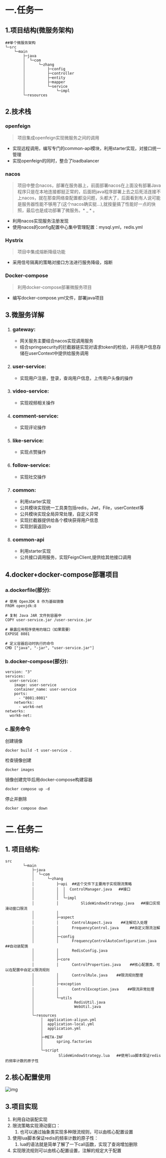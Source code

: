 # 一.任务一

## 1.项目结构(微服务架构)

```Plain text
##单个微服务架构
└─src
    └─main
        ├─java
        │  └─com
        │      └─zhang
        │          ├─config
        │          ├─controller
        │          ├─entity
        │          ├─mapper
        │          └─service
        │              └─impl
        └─resources
```



## 2.技术栈

### openfeign

>项目集成openfeign实现微服务之间的调用

- 实现远程调用，编写专门的common-api模块，利用starter实现，对接口统一管理
- 实现openfeign的同时，整合了loadbalancer



### nacos

> 项目中整合nacos，部署在服务器上，前面部署nacos在上面没有部署Java程序只是在本地连接都挺正常的，后面把java程序部署上去之后死活连接不上nacos，就在那查网络查配置都没问题，头都大了，后面看到有人说可能是服务器性能不够用了(这个nacos确实挺...),就按量搞了性能好一点的快照，最后也是成功部署了微服务。* _ *  。

- 利用nacos实现服务注册发现
- 使用nacos的config配置中心集中管理配置：mysql.yml，redis.yml

### Hystrix

> 项目中集成熔断降级功能

- 采用信号隔离的策略对接口方法进行服务降级，熔断

### Docker-compose

> 利用docker-compose部署微服务项目

- 编写docker-compose.yml文件，部署java项目

## 3.微服务详解

1. ### gateway:

    - 网关服务主要结合nacos实现调用服务
    - 结合springsecurity的拦截器链实现对请求token的检验，并将用户信息存储在userContext中提供给服务调用

2. ### user-service:

    - 实现用户注册，登录，查询用户信息，上传用户头像的操作

3. ### video-service:

    - 实现视频相关操作

4. ### comment-service:

    - 实现评论操作

5. ### like-service:

    - 实现点赞操作

6. ### follow-service:

    - 实现社交操作

7. ### common:

    - 利用starter实现
    - 公共模块实现统一工具类包括redis，Jwt，File，userContext等
    - 公共模块实现全局异常处理，自定义异常
    - 实现拦截器提供给各个模块获得用户信息
    - 实现封装返回vo

8. ### common-api

    - 利用starter实现
    - 公共接口调用服务，实现FeignClient,提供给其他接口调用



## 4.docker+docker-compose部署项目

### a.dockerfile(部分):

```
# 使用 OpenJDK 8 作为基础镜像
FROM openjdk:8

# 复制 Java JAR 文件到容器中
COPY user-service.jar /user-service.jar

# 暴露应用程序使用的端口（如果需要）
EXPOSE 8081

# 定义容器启动时执行的命令
CMD ["java", "-jar", "user-service.jar"]
```

### b.docker-compose(部分):

```
version: "3"
services:
  user-service:
    image: user-service
    container_name: user-service
    ports:
      - "8081:8081"
    networks:
      - work6-net
networks:
  work6-net:
```

### c.服务命令

创建镜像

```
docker build -t user-service .
```

检查镜像创建

```
docker images
```

镜像创建完毕后用docker-compose构建容器

```
docker compose up -d
```

停止并删除

```
docker compose down
```



# 二.任务二

## 1. 项目结构:

```
src
        └─main
            ├─java
            │  └─com
            │      └─zhang
            │          ├─api  ##这个文件下主要用于实现限流策略
            │          │  │  ControlManager.java   ##接口
            │          │  │  
            │          │  └─impl
            │          │          SlideWindowStrategy.java   ##接口实现滑动窗口限流
            │          │          
            │          ├─aspect
            │          │      ControlAspect.java    ##注解切入处理
            │          │      FrequencyControl.java     ##自定义限流注解
            │          │      
            │          ├─config
            │          │      FrequencyControlAutoConfiguration.java    ##自动装配类
            │          │      RedisConfig.java
            │          │      
            │          ├─core
            │          │      ControlProperties.java    ##核心配置类，可以在配置中自定义限流规则
            │          │      ControlRule.java    ##限流规则整理
            │          │      
            │          ├─exception
            │          │      ControlException.java    ##限流异常处理
            │          │      
            │          └─utils
            │                  RedisUtil.java    
            │                  WebUtil.java    
            │                  
            └─resources
                │  application-aliyun.yml
                │  application-local.yml
                │  application.yml
                │  
                ├─META-INF
                │      spring.factories
                │      
                └─script
                        SlideWindowStrategy.lua   ##使用lua脚本保证redis的频率计数的原子性
```

## 2.核心配置使用

![img](https://zquk8ow8fg6.feishu.cn/space/api/box/stream/download/asynccode/?code=OWYxNGU4NzBjYWNhZTM4OTQ5ZjMxZjNjOWY2ZmI0MTdfdENLM2Z6aW9rTHRlS3hMQ011VTQ4ZkRkdHpnTjFBM0lfVG9rZW46SzJibGJDQm82bzhJTlR4OXFJeGM4NW9wbnNlXzE3MTc1ODM3NDI6MTcxNzU4NzM0Ml9WNA)

## 3.项目实现

1. 利用自动装配实现
2. 限流策略实现滑动窗口：
    1. 也可以通过抽象类实现多种限流规则，可以由核心配置设置
3. 使用lua脚本保证redis的频率计数的原子性：
    1. lua的语法就是简单了解了一下call函数，实现了查询增加删除
4. 实现限流规则可以由核心配置设置，注解的规定大于配置


